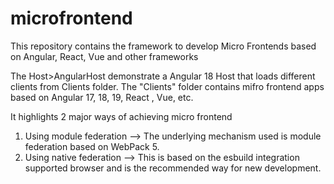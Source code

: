 # microfrontend
This repository contains the framework to develop Micro Frontends based on Angular, React, Vue and other frameworks

The Host>AngularHost demonstrate a Angular 18 Host that loads different clients from Clients folder. The "Clients" folder contains mifro frontend apps based on Angular 17, 18, 19, React , Vue, etc.

It highlights 2 major ways of achieving micro frontend
  1. Using module federation --> The underlying mechanism used is module federation based on WebPack 5.
  2. Using native federation --> This is based on the esbuild integration supported browser and is the recommended way for new development.
